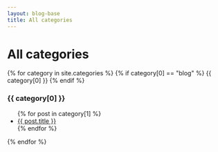 ```yaml
---
layout: blog-base
title: All categories
---
```


# All categories

{% for category in site.categories %}
  {% if category[0] == "blog" %}
    {{ category[0] }}
  {% endif %}
  <h3 id='{{ category[0] }}'><i class="fa-solid fa-folder-open"></i> {{ category[0] }}</h3>
  <ul>
    {% for post in category[1] %}
      <li><a href="{{ post.url | relative_url }}">{{ post.title }}</a></li>
    {% endfor %}
  </ul>
{% endfor %}
